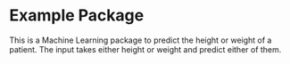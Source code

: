 # Example Package

This is a Machine Learning package to predict the height or weight of a patient. 
The input takes either height or weight and predict either of them.  